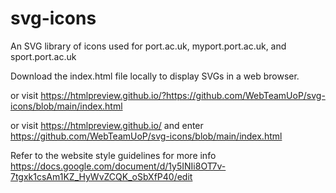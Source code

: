 # svg-icons
An SVG library of icons used for port.ac.uk, myport.port.ac.uk, and sport.port.ac.uk

Download the index.html file locally to display SVGs in a web browser.

or visit https://htmlpreview.github.io/?https://github.com/WebTeamUoP/svg-icons/blob/main/index.html

or visit https://htmlpreview.github.io/ and enter https://github.com/WebTeamUoP/svg-icons/blob/main/index.html


Refer to the website style guidelines for more info
https://docs.google.com/document/d/1y5INIi8OT7v-7tgxk1csAm1KZ_HyWvZCQK_oSbXfP40/edit
